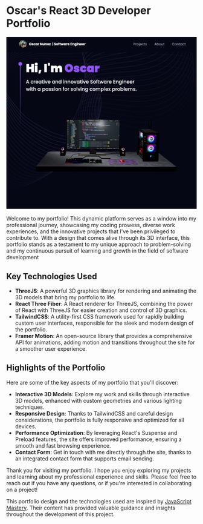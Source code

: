 # Oscar's React 3D Developer Portfolio

![Portfolio](src/assets/portfolio.png)

Welcome to my portfolio! This dynamic platform serves as a window into my professional journey, showcasing my coding prowess, diverse work experiences, and the innovative projects that I've been privileged to contribute to. With a design that comes alive through its 3D interface, this portfolio stands as a testament to my unique approach to problem-solving and my continuous pursuit of learning and growth in the field of software development

## Key Technologies Used

- **ThreeJS**: A powerful 3D graphics library for rendering and animating the 3D models that bring my portfolio to life.
- **React Three Fiber**: A React renderer for ThreeJS, combining the power of React with ThreeJS for easier creation and control of 3D graphics.
- **TailwindCSS**: A utility-first CSS framework used for rapidly building custom user interfaces, responsible for the sleek and modern design of the portfolio.
- **Framer Motion**: An open-source library that provides a comprehensive API for animations, adding motion and transitions throughout the site for a smoother user experience.

## Highlights of the Portfolio

Here are some of the key aspects of my portfolio that you'll discover:

- **Interactive 3D Models**: Explore my work and skills through interactive 3D models, enhanced with custom geometries and various lighting techniques.
- **Responsive Design**: Thanks to TailwindCSS and careful design considerations, the portfolio is fully responsive and optimized for all devices.
- **Performance Optimization**: By leveraging React's Suspense and Preload features, the site offers improved performance, ensuring a smooth and fast browsing experience.
- **Contact Form**: Get in touch with me directly through the site, thanks to an integrated contact form that supports email sending.

Thank you for visiting my portfolio. I hope you enjoy exploring my projects and learning about my professional experience and skills. Please feel free to reach out if you have any questions, or if you're interested in collaborating on a project!

This portfolio design and the technologies used are inspired by [JavaScript Mastery](https://www.youtube.com/@javascriptmastery). Their content has provided valuable guidance and insights throughout the development of this project.
